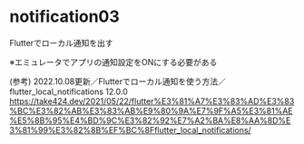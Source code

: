 # notification03

Flutterでローカル通知を出す

※エミュレータでアプリの通知設定をONにする必要がある

(参考) 2022.10.08更新／Flutterでローカル通知を使う方法／flutter_local_notifications 12.0.0
https://take424.dev/2021/05/22/flutter%E3%81%A7%E3%83%AD%E3%83%BC%E3%82%AB%E3%83%AB%E9%80%9A%E7%9F%A5%E3%81%AE%E5%8B%95%E4%BD%9C%E3%82%92%E7%A2%BA%E8%AA%8D%E3%81%99%E3%82%8B%EF%BC%8Fflutter_local_notifications/
